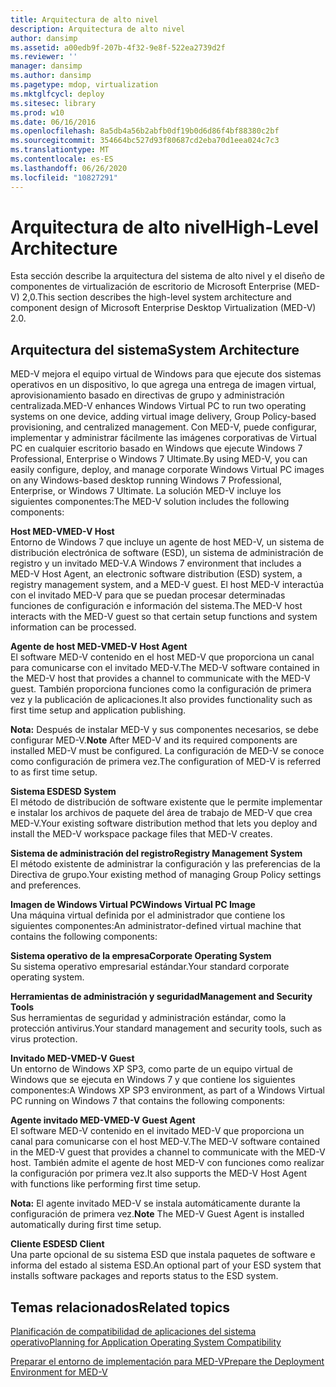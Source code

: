 ```yaml
---
title: Arquitectura de alto nivel
description: Arquitectura de alto nivel
author: dansimp
ms.assetid: a00edb9f-207b-4f32-9e8f-522ea2739d2f
ms.reviewer: ''
manager: dansimp
ms.author: dansimp
ms.pagetype: mdop, virtualization
ms.mktglfcycl: deploy
ms.sitesec: library
ms.prod: w10
ms.date: 06/16/2016
ms.openlocfilehash: 8a5db4a56b2abfb0df19b0d6d86f4bf88380c2bf
ms.sourcegitcommit: 354664bc527d93f80687cd2eba70d1eea024c7c3
ms.translationtype: MT
ms.contentlocale: es-ES
ms.lasthandoff: 06/26/2020
ms.locfileid: "10827291"
---
```

# <span data-ttu-id="3dea8-103">Arquitectura de alto nivel</span><span class="sxs-lookup"><span data-stu-id="3dea8-103">High-Level Architecture</span></span>


<span data-ttu-id="3dea8-104">Esta sección describe la arquitectura del sistema de alto nivel y el diseño de componentes de virtualización de escritorio de Microsoft Enterprise (MED-V) 2,0.</span><span class="sxs-lookup"><span data-stu-id="3dea8-104">This section describes the high-level system architecture and component design of Microsoft Enterprise Desktop Virtualization (MED-V) 2.0.</span></span>

## <span data-ttu-id="3dea8-105">Arquitectura del sistema</span><span class="sxs-lookup"><span data-stu-id="3dea8-105">System Architecture</span></span>


<span data-ttu-id="3dea8-106">MED-V mejora el equipo virtual de Windows para que ejecute dos sistemas operativos en un dispositivo, lo que agrega una entrega de imagen virtual, aprovisionamiento basado en directivas de grupo y administración centralizada.</span><span class="sxs-lookup"><span data-stu-id="3dea8-106">MED-V enhances Windows Virtual PC to run two operating systems on one device, adding virtual image delivery, Group Policy-based provisioning, and centralized management.</span></span> <span data-ttu-id="3dea8-107">Con MED-V, puede configurar, implementar y administrar fácilmente las imágenes corporativas de Virtual PC en cualquier escritorio basado en Windows que ejecute Windows 7 Professional, Enterprise o Windows 7 Ultimate.</span><span class="sxs-lookup"><span data-stu-id="3dea8-107">By using MED-V, you can easily configure, deploy, and manage corporate Windows Virtual PC images on any Windows-based desktop running Windows 7 Professional, Enterprise, or Windows 7 Ultimate.</span></span> <span data-ttu-id="3dea8-108">La solución MED-V incluye los siguientes componentes:</span><span class="sxs-lookup"><span data-stu-id="3dea8-108">The MED-V solution includes the following components:</span></span>

<a href="" id="---------------med-v-host"></a> **<span data-ttu-id="3dea8-109">Host MED-V</span><span class="sxs-lookup"><span data-stu-id="3dea8-109">MED-V Host</span></span>**  
<span data-ttu-id="3dea8-110">Entorno de Windows 7 que incluye un agente de host MED-V, un sistema de distribución electrónica de software (ESD), un sistema de administración de registro y un invitado MED-V.</span><span class="sxs-lookup"><span data-stu-id="3dea8-110">A Windows 7 environment that includes a MED-V Host Agent, an electronic software distribution (ESD) system, a registry management system, and a MED-V guest.</span></span> <span data-ttu-id="3dea8-111">El host MED-V interactúa con el invitado MED-V para que se puedan procesar determinadas funciones de configuración e información del sistema.</span><span class="sxs-lookup"><span data-stu-id="3dea8-111">The MED-V host interacts with the MED-V guest so that certain setup functions and system information can be processed.</span></span>

<a href="" id="-------------------med-v-host-agent"></a> **<span data-ttu-id="3dea8-112">Agente de host MED-V</span><span class="sxs-lookup"><span data-stu-id="3dea8-112">MED-V Host Agent</span></span>**  
<span data-ttu-id="3dea8-113">El software MED-V contenido en el host MED-V que proporciona un canal para comunicarse con el invitado MED-V.</span><span class="sxs-lookup"><span data-stu-id="3dea8-113">The MED-V software contained in the MED-V host that provides a channel to communicate with the MED-V guest.</span></span> <span data-ttu-id="3dea8-114">También proporciona funciones como la configuración de primera vez y la publicación de aplicaciones.</span><span class="sxs-lookup"><span data-stu-id="3dea8-114">It also provides functionality such as first time setup and application publishing.</span></span>

<span data-ttu-id="3dea8-115">**Nota:**  Después de instalar MED-V y sus componentes necesarios, se debe configurar MED-V.</span><span class="sxs-lookup"><span data-stu-id="3dea8-115">**Note** After MED-V and its required components are installed MED-V must be configured.</span></span> <span data-ttu-id="3dea8-116">La configuración de MED-V se conoce como configuración de primera vez.</span><span class="sxs-lookup"><span data-stu-id="3dea8-116">The configuration of MED-V is referred to as first time setup.</span></span>

 

<a href="" id="esd-system"></a>**<span data-ttu-id="3dea8-117">Sistema ESD</span><span class="sxs-lookup"><span data-stu-id="3dea8-117">ESD System</span></span>**  
<span data-ttu-id="3dea8-118">El método de distribución de software existente que le permite implementar e instalar los archivos de paquete del área de trabajo de MED-V que crea MED-V.</span><span class="sxs-lookup"><span data-stu-id="3dea8-118">Your existing software distribution method that lets you deploy and install the MED-V workspace package files that MED-V creates.</span></span>

<a href="" id="registry-management-system"></a>**<span data-ttu-id="3dea8-119">Sistema de administración del registro</span><span class="sxs-lookup"><span data-stu-id="3dea8-119">Registry Management System</span></span>**  
<span data-ttu-id="3dea8-120">El método existente de administrar la configuración y las preferencias de la Directiva de grupo.</span><span class="sxs-lookup"><span data-stu-id="3dea8-120">Your existing method of managing Group Policy settings and preferences.</span></span>

<a href="" id="windows-virtual-pc-image"></a>**<span data-ttu-id="3dea8-121">Imagen de Windows Virtual PC</span><span class="sxs-lookup"><span data-stu-id="3dea8-121">Windows Virtual PC Image</span></span>**  
<span data-ttu-id="3dea8-122">Una máquina virtual definida por el administrador que contiene los siguientes componentes:</span><span class="sxs-lookup"><span data-stu-id="3dea8-122">An administrator-defined virtual machine that contains the following components:</span></span>

<a href="" id="corporate-operating-system"></a>**<span data-ttu-id="3dea8-123">Sistema operativo de la empresa</span><span class="sxs-lookup"><span data-stu-id="3dea8-123">Corporate Operating System</span></span>**  
<span data-ttu-id="3dea8-124">Su sistema operativo empresarial estándar.</span><span class="sxs-lookup"><span data-stu-id="3dea8-124">Your standard corporate operating system.</span></span>

<a href="" id="management-and-security-tools"></a>**<span data-ttu-id="3dea8-125">Herramientas de administración y seguridad</span><span class="sxs-lookup"><span data-stu-id="3dea8-125">Management and Security Tools</span></span>**  
<span data-ttu-id="3dea8-126">Sus herramientas de seguridad y administración estándar, como la protección antivirus.</span><span class="sxs-lookup"><span data-stu-id="3dea8-126">Your standard management and security tools, such as virus protection.</span></span>

<a href="" id="-----------------------med-v-guest"></a> **<span data-ttu-id="3dea8-127">Invitado MED-V</span><span class="sxs-lookup"><span data-stu-id="3dea8-127">MED-V Guest</span></span>**  
<span data-ttu-id="3dea8-128">Un entorno de Windows XP SP3, como parte de un equipo virtual de Windows que se ejecuta en Windows 7 y que contiene los siguientes componentes:</span><span class="sxs-lookup"><span data-stu-id="3dea8-128">A Windows XP SP3 environment, as part of a Windows Virtual PC running on Windows 7 that contains the following components:</span></span>

<a href="" id="---------------------------med-v-guest-agent"></a> **<span data-ttu-id="3dea8-129">Agente invitado MED-V</span><span class="sxs-lookup"><span data-stu-id="3dea8-129">MED-V Guest Agent</span></span>**  
<span data-ttu-id="3dea8-130">El software MED-V contenido en el invitado MED-V que proporciona un canal para comunicarse con el host MED-V.</span><span class="sxs-lookup"><span data-stu-id="3dea8-130">The MED-V software contained in the MED-V guest that provides a channel to communicate with the MED-V host.</span></span> <span data-ttu-id="3dea8-131">También admite el agente de host MED-V con funciones como realizar la configuración por primera vez.</span><span class="sxs-lookup"><span data-stu-id="3dea8-131">It also supports the MED-V Host Agent with functions like performing first time setup.</span></span>

<span data-ttu-id="3dea8-132">**Nota:**  El agente invitado MED-V se instala automáticamente durante la configuración de primera vez.</span><span class="sxs-lookup"><span data-stu-id="3dea8-132">**Note** The MED-V Guest Agent is installed automatically during first time setup.</span></span>

 

<a href="" id="esd-client"></a>**<span data-ttu-id="3dea8-133">Cliente ESD</span><span class="sxs-lookup"><span data-stu-id="3dea8-133">ESD Client</span></span>**  
<span data-ttu-id="3dea8-134">Una parte opcional de su sistema ESD que instala paquetes de software e informa del estado al sistema ESD.</span><span class="sxs-lookup"><span data-stu-id="3dea8-134">An optional part of your ESD system that installs software packages and reports status to the ESD system.</span></span>

## <span data-ttu-id="3dea8-135">Temas relacionados</span><span class="sxs-lookup"><span data-stu-id="3dea8-135">Related topics</span></span>


[<span data-ttu-id="3dea8-136">Planificación de compatibilidad de aplicaciones del sistema operativo</span><span class="sxs-lookup"><span data-stu-id="3dea8-136">Planning for Application Operating System Compatibility</span></span>](planning-for-application-operating-system-compatibility.md)

[<span data-ttu-id="3dea8-137">Preparar el entorno de implementación para MED-V</span><span class="sxs-lookup"><span data-stu-id="3dea8-137">Prepare the Deployment Environment for MED-V</span></span>](prepare-the-deployment-environment-for-med-v.md)

 

 






